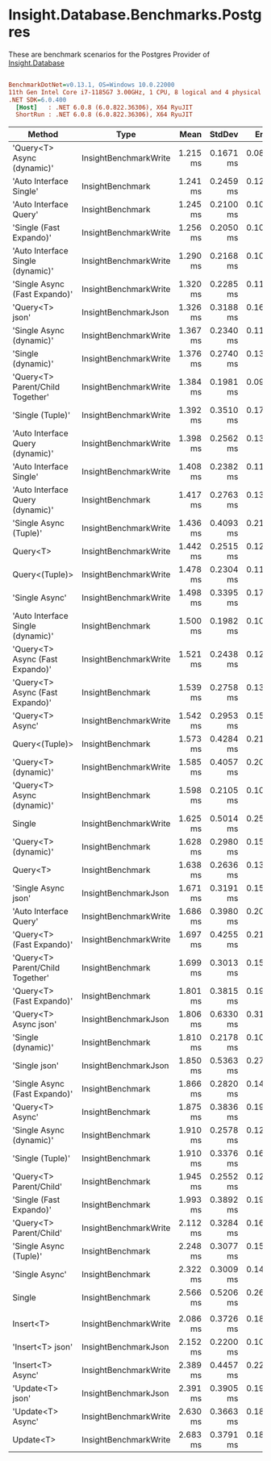 ﻿# Insight.Database.Benchmarks.Postgres

These are benchmark scenarios for the Postgres Provider of [Insight.Database](https://github.com/jonwagner/Insight.Database)

``` ini

BenchmarkDotNet=v0.13.1, OS=Windows 10.0.22000
11th Gen Intel Core i7-1185G7 3.00GHz, 1 CPU, 8 logical and 4 physical cores
.NET SDK=6.0.400
  [Host]   : .NET 6.0.8 (6.0.822.36306), X64 RyuJIT
  ShortRun : .NET 6.0.8 (6.0.822.36306), X64 RyuJIT


```
|                            Method |                  Type |     Mean |    StdDev |     Error |   Median |       Min |      Max |  Op/s | Allocated |
|---------------------------------- |---------------------- |---------:|----------:|----------:|---------:|----------:|---------:|------:|----------:|
|        &#39;Query&lt;T&gt; Async (dynamic)&#39; | InsightBenchmarkWrite | 1.215 ms | 0.1671 ms | 0.0846 ms | 1.257 ms | 0.9066 ms | 1.581 ms | 822.9 |     11 KB |
|           &#39;Auto Interface Single&#39; |      InsightBenchmark | 1.241 ms | 0.2459 ms | 0.1261 ms | 1.276 ms | 0.7514 ms | 1.708 ms | 805.5 |     14 KB |
|            &#39;Auto Interface Query&#39; |      InsightBenchmark | 1.245 ms | 0.2100 ms | 0.1064 ms | 1.260 ms | 0.7869 ms | 1.642 ms | 803.4 |     14 KB |
|           &#39;Single (Fast Expando)&#39; | InsightBenchmarkWrite | 1.256 ms | 0.2050 ms | 0.1027 ms | 1.258 ms | 0.8788 ms | 1.682 ms | 796.2 |      9 KB |
| &#39;Auto Interface Single (dynamic)&#39; | InsightBenchmarkWrite | 1.290 ms | 0.2168 ms | 0.1085 ms | 1.270 ms | 0.8532 ms | 1.847 ms | 775.4 |      9 KB |
|     &#39;Single Async (Fast Expando)&#39; | InsightBenchmarkWrite | 1.320 ms | 0.2285 ms | 0.1131 ms | 1.318 ms | 0.9766 ms | 2.000 ms | 757.8 |     11 KB |
|                   &#39;Query&lt;T&gt; json&#39; |  InsightBenchmarkJson | 1.326 ms | 0.3188 ms | 0.1635 ms | 1.256 ms | 0.8454 ms | 2.284 ms | 754.1 |     39 KB |
|          &#39;Single Async (dynamic)&#39; | InsightBenchmarkWrite | 1.367 ms | 0.2340 ms | 0.1172 ms | 1.392 ms | 0.9164 ms | 1.877 ms | 731.6 |     11 KB |
|                &#39;Single (dynamic)&#39; | InsightBenchmarkWrite | 1.376 ms | 0.2740 ms | 0.1388 ms | 1.348 ms | 0.9814 ms | 2.285 ms | 726.6 |      9 KB |
|  &#39;Query&lt;T&gt; Parent/Child Together&#39; | InsightBenchmarkWrite | 1.384 ms | 0.1981 ms | 0.0981 ms | 1.372 ms | 0.9982 ms | 1.759 ms | 722.3 |     32 KB |
|                  &#39;Single (Tuple)&#39; | InsightBenchmarkWrite | 1.392 ms | 0.3510 ms | 0.1738 ms | 1.294 ms | 0.9846 ms | 2.317 ms | 718.2 |     14 KB |
|  &#39;Auto Interface Query (dynamic)&#39; | InsightBenchmarkWrite | 1.398 ms | 0.2562 ms | 0.1330 ms | 1.337 ms | 0.9660 ms | 2.232 ms | 715.4 |      9 KB |
|           &#39;Auto Interface Single&#39; | InsightBenchmarkWrite | 1.408 ms | 0.2382 ms | 0.1193 ms | 1.355 ms | 0.8889 ms | 1.940 ms | 710.2 |     14 KB |
|  &#39;Auto Interface Query (dynamic)&#39; |      InsightBenchmark | 1.417 ms | 0.2763 ms | 0.1383 ms | 1.501 ms | 0.8625 ms | 2.013 ms | 705.6 |      9 KB |
|            &#39;Single Async (Tuple)&#39; | InsightBenchmarkWrite | 1.436 ms | 0.4093 ms | 0.2124 ms | 1.387 ms | 0.9216 ms | 2.431 ms | 696.4 |     15 KB |
|                          Query&lt;T&gt; | InsightBenchmarkWrite | 1.442 ms | 0.2515 ms | 0.1245 ms | 1.426 ms | 0.9487 ms | 2.017 ms | 693.3 |     14 KB |
|                    Query&lt;(Tuple)&gt; | InsightBenchmarkWrite | 1.478 ms | 0.2304 ms | 0.1181 ms | 1.457 ms | 1.0312 ms | 2.079 ms | 676.4 |     14 KB |
|                    &#39;Single Async&#39; | InsightBenchmarkWrite | 1.498 ms | 0.3395 ms | 0.1720 ms | 1.429 ms | 0.9479 ms | 2.260 ms | 667.5 |     15 KB |
| &#39;Auto Interface Single (dynamic)&#39; |      InsightBenchmark | 1.500 ms | 0.1982 ms | 0.1004 ms | 1.513 ms | 1.0588 ms | 1.973 ms | 666.7 |      9 KB |
|   &#39;Query&lt;T&gt; Async (Fast Expando)&#39; | InsightBenchmarkWrite | 1.521 ms | 0.2438 ms | 0.1221 ms | 1.504 ms | 1.0524 ms | 1.948 ms | 657.4 |     11 KB |
|   &#39;Query&lt;T&gt; Async (Fast Expando)&#39; |      InsightBenchmark | 1.539 ms | 0.2758 ms | 0.1381 ms | 1.595 ms | 1.0008 ms | 2.100 ms | 649.6 |     11 KB |
|                  &#39;Query&lt;T&gt; Async&#39; | InsightBenchmarkWrite | 1.542 ms | 0.2953 ms | 0.1572 ms | 1.559 ms | 0.9941 ms | 2.272 ms | 648.4 |     15 KB |
|                    Query&lt;(Tuple)&gt; |      InsightBenchmark | 1.573 ms | 0.4284 ms | 0.2121 ms | 1.487 ms | 1.0329 ms | 2.788 ms | 635.6 |     14 KB |
|              &#39;Query&lt;T&gt; (dynamic)&#39; | InsightBenchmarkWrite | 1.585 ms | 0.4057 ms | 0.2055 ms | 1.543 ms | 1.0364 ms | 2.556 ms | 630.8 |      9 KB |
|        &#39;Query&lt;T&gt; Async (dynamic)&#39; |      InsightBenchmark | 1.598 ms | 0.2105 ms | 0.1066 ms | 1.616 ms | 1.1167 ms | 2.179 ms | 625.8 |     11 KB |
|                            Single | InsightBenchmarkWrite | 1.625 ms | 0.5014 ms | 0.2510 ms | 1.470 ms | 1.0287 ms | 2.864 ms | 615.4 |     14 KB |
|              &#39;Query&lt;T&gt; (dynamic)&#39; |      InsightBenchmark | 1.628 ms | 0.2980 ms | 0.1510 ms | 1.543 ms | 1.2234 ms | 2.468 ms | 614.3 |      9 KB |
|                          Query&lt;T&gt; |      InsightBenchmark | 1.638 ms | 0.2636 ms | 0.1320 ms | 1.568 ms | 1.2198 ms | 2.312 ms | 610.3 |     14 KB |
|               &#39;Single Async json&#39; |  InsightBenchmarkJson | 1.671 ms | 0.3191 ms | 0.1598 ms | 1.682 ms | 1.1079 ms | 2.593 ms | 598.6 |     41 KB |
|            &#39;Auto Interface Query&#39; | InsightBenchmarkWrite | 1.686 ms | 0.3980 ms | 0.2040 ms | 1.634 ms | 0.9050 ms | 2.692 ms | 593.2 |     14 KB |
|         &#39;Query&lt;T&gt; (Fast Expando)&#39; | InsightBenchmarkWrite | 1.697 ms | 0.4255 ms | 0.2106 ms | 1.664 ms | 1.0385 ms | 2.479 ms | 589.1 |      9 KB |
|  &#39;Query&lt;T&gt; Parent/Child Together&#39; |      InsightBenchmark | 1.699 ms | 0.3013 ms | 0.1509 ms | 1.685 ms | 1.1261 ms | 2.534 ms | 588.4 |     32 KB |
|         &#39;Query&lt;T&gt; (Fast Expando)&#39; |      InsightBenchmark | 1.801 ms | 0.3815 ms | 0.1956 ms | 1.784 ms | 1.2125 ms | 2.628 ms | 555.2 |      9 KB |
|             &#39;Query&lt;T&gt; Async json&#39; |  InsightBenchmarkJson | 1.806 ms | 0.6330 ms | 0.3133 ms | 1.599 ms | 0.9756 ms | 3.299 ms | 553.8 |     41 KB |
|                &#39;Single (dynamic)&#39; |      InsightBenchmark | 1.810 ms | 0.2178 ms | 0.1091 ms | 1.797 ms | 1.3397 ms | 2.334 ms | 552.4 |      9 KB |
|                     &#39;Single json&#39; |  InsightBenchmarkJson | 1.850 ms | 0.5363 ms | 0.2717 ms | 1.722 ms | 0.9597 ms | 2.744 ms | 540.6 |     39 KB |
|     &#39;Single Async (Fast Expando)&#39; |      InsightBenchmark | 1.866 ms | 0.2820 ms | 0.1412 ms | 1.848 ms | 1.3390 ms | 2.585 ms | 535.8 |     11 KB |
|                  &#39;Query&lt;T&gt; Async&#39; |      InsightBenchmark | 1.875 ms | 0.3836 ms | 0.1921 ms | 1.775 ms | 1.3488 ms | 2.739 ms | 533.4 |     15 KB |
|          &#39;Single Async (dynamic)&#39; |      InsightBenchmark | 1.910 ms | 0.2578 ms | 0.1276 ms | 1.885 ms | 1.3324 ms | 2.605 ms | 523.7 |     11 KB |
|                  &#39;Single (Tuple)&#39; |      InsightBenchmark | 1.910 ms | 0.3376 ms | 0.1671 ms | 1.825 ms | 1.3794 ms | 3.065 ms | 523.6 |     14 KB |
|           &#39;Query&lt;T&gt; Parent/Child&#39; |      InsightBenchmark | 1.945 ms | 0.2552 ms | 0.1293 ms | 1.901 ms | 1.5266 ms | 2.782 ms | 514.2 |     34 KB |
|           &#39;Single (Fast Expando)&#39; |      InsightBenchmark | 1.993 ms | 0.3892 ms | 0.1972 ms | 1.896 ms | 1.3202 ms | 2.951 ms | 501.7 |      9 KB |
|           &#39;Query&lt;T&gt; Parent/Child&#39; | InsightBenchmarkWrite | 2.112 ms | 0.3284 ms | 0.1664 ms | 2.125 ms | 1.5616 ms | 2.909 ms | 473.4 |     34 KB |
|            &#39;Single Async (Tuple)&#39; |      InsightBenchmark | 2.248 ms | 0.3077 ms | 0.1523 ms | 2.222 ms | 1.3461 ms | 3.006 ms | 444.8 |     15 KB |
|                    &#39;Single Async&#39; |      InsightBenchmark | 2.322 ms | 0.3009 ms | 0.1490 ms | 2.308 ms | 1.8187 ms | 3.106 ms | 430.6 |     15 KB |
|                            Single |      InsightBenchmark | 2.566 ms | 0.5206 ms | 0.2638 ms | 2.458 ms | 1.6989 ms | 4.533 ms | 389.7 |     14 KB |
|                                   |                       |          |           |           |          |           |          |       |           |
|                         Insert&lt;T&gt; | InsightBenchmarkWrite | 2.086 ms | 0.3726 ms | 0.1866 ms | 1.967 ms | 1.5124 ms | 3.032 ms | 479.4 |      4 KB |
|                  &#39;Insert&lt;T&gt; json&#39; |  InsightBenchmarkJson | 2.152 ms | 0.2200 ms | 0.1089 ms | 2.106 ms | 1.8148 ms | 2.736 ms | 464.7 |      4 KB |
|                 &#39;Insert&lt;T&gt; Async&#39; | InsightBenchmarkWrite | 2.389 ms | 0.4457 ms | 0.2206 ms | 2.314 ms | 1.6841 ms | 3.630 ms | 418.6 |      6 KB |
|                  &#39;Update&lt;T&gt; json&#39; |  InsightBenchmarkJson | 2.391 ms | 0.3905 ms | 0.1978 ms | 2.305 ms | 1.8836 ms | 3.746 ms | 418.3 |     11 KB |
|                 &#39;Update&lt;T&gt; Async&#39; | InsightBenchmarkWrite | 2.630 ms | 0.3663 ms | 0.1813 ms | 2.618 ms | 2.0676 ms | 3.354 ms | 380.2 |     17 KB |
|                         Update&lt;T&gt; | InsightBenchmarkWrite | 2.683 ms | 0.3791 ms | 0.1898 ms | 2.649 ms | 1.9953 ms | 3.526 ms | 372.8 |     15 KB |
